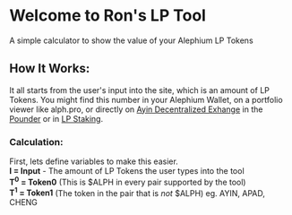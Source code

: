 # Welcome to Ron's LP Tool
A simple calculator to show the value of your Alephium LP Tokens

## How It Works:
It all starts from the user's input into the site, which is an amount of LP Tokens. You might find this number in your Alephium Wallet, on a portfolio viewer like alph.pro, or directly on [Ayin Decentralized Exhange](ayin.app) in the [Pounder](ayin.app/vault) or in [LP Staking](ayin.app/stake).

### Calculation:
First, lets define variables to make this easier.  
**I = Input** - The amount of LP Tokens the user types into the tool  
**T<sup>0</sup> = Token0** (This is $ALPH in every pair supported by the tool)  
**T<sup>1</sup> = Token1** (The token in the pair that is *not* $ALPH) eg. AYIN, APAD, CHENG  

